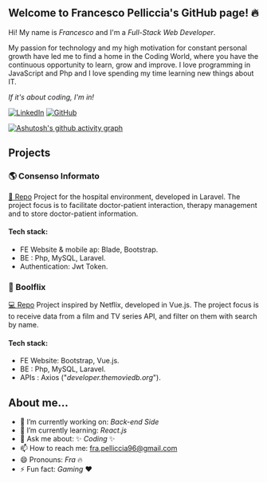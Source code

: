 ## Welcome to Francesco Pelliccia's GitHub page! 🔥

Hi! My name is *Francesco* and I'm a _Full-Stack Web Developer_.

My passion for technology and my high motivation for constant personal growth have led me to find a home in the Coding World, where you have the continuous opportunity to learn, grow and improve.
I love programming in JavaScript and Php and I love spending my time learning new things about IT.

_If it's about coding, I'm in!_

[![LinkedIn](https://img.shields.io/badge/-pelliccia96-blue?style=flat-square&logo=Linkedin&logoColor=white&link=https://www.linkedin.com/in/pelliccia96/)](hhttps://www.linkedin.com/in/pelliccia96/)
[![GitHub](https://img.shields.io/github/followers/Pelliccia96?label=follow&style=social)](https://github.com/Pelliccia96)

[![Ashutosh's github activity graph](https://github-readme-activity-graph.vercel.app/graph?username=Pelliccia96&theme=github-compact)](https://github.com/ashutosh00710/github-readme-activity-graph)
## Projects

### 🌎 Consenso Informato 
 [📄 Repo](https://github.com/Pelliccia96/laravel-auth-consenso-informato)
Project for the hospital environment, developed in Laravel. The project focus is to facilitate doctor-patient interaction, therapy management and to store doctor-patient information.

#### Tech stack:
- FE Website & mobile ap: Blade, Bootstrap.
- BE : Php, MySQL, Laravel.
- Authentication: Jwt Token.

### 🍴 Boolflix  
[💻 Repo](https://github.com/Pelliccia96/vite-boolflix)
Project inspired by Netflix, developed in Vue.js. The project focus is to receive data from a film and TV series API, and filter on them with search by name.

#### Tech stack:
- FE Website: Bootstrap, Vue.js.
- BE : Php, MySQL, Laravel.
- APIs : Axios ("_developer.themoviedb.org_").


## About me...

- 🔭 I’m currently working on: _Back-end Side_
- 🌱 I’m currently learning: _React.js_
- 💬 Ask me about: ✨ _Coding_ ✨
- 📫 How to reach me: fra.pelliccia96@gmail.com
- 😄 Pronouns: _Fra_ 🔥
- ⚡ Fun fact: _Gaming_ ❤️
